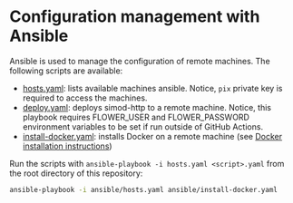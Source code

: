 # Configuration management with Ansible

Ansible is used to manage the configuration of remote machines. The following scripts are available:

- [hosts.yaml](hosts.yaml): lists available machines ansible. Notice, `pix` private key is required to access the machines.
- [deploy.yaml](deploy.yaml): deploys simod-http to a remote machine. Notice, this playbook requires FLOWER_USER and FLOWER_PASSWORD environment variables to be set if run outside of GitHub Actions.
- [install-docker.yaml](install-docker.yaml): installs Docker on a remote machine (see [Docker installation instructions](https://docs.docker.com/engine/install/ubuntu/))
  
Run the scripts with `ansible-playbook -i hosts.yaml <script>.yaml` from the root directory of this repository:

```bash
ansible-playbook -i ansible/hosts.yaml ansible/install-docker.yaml
```
